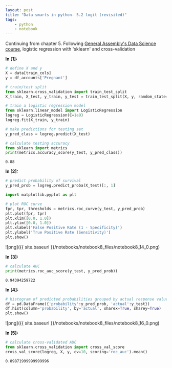 ```yaml
---
layout: post
title: "Data smarts in python- 5.2 logit (revisited)"
tags:
    - python
    - notebook
---
```


Continuing from chapter 5. Following [General Assembly's Data Science course](https://generalassemb.ly/education/data-science/washington-dc/), logistic regression with 'sklearn' and cross-validation

**In [1]:**

```python
# define X and y
X = data[train_cols]
y = df_accounts['Pregnant']

# train/test split
from sklearn.cross_validation import train_test_split
X_train, X_test, y_train, y_test = train_test_split(X, y, random_state=1)

# train a logistic regression model
from sklearn.linear_model import LogisticRegression
logreg = LogisticRegression(C=1e9)
logreg.fit(X_train, y_train)

# make predictions for testing set
y_pred_class = logreg.predict(X_test)

# calculate testing accuracy
from sklearn import metrics
print(metrics.accuracy_score(y_test, y_pred_class))
```

    0.88
    

**In [2]:**

```python
# predict probability of survival
y_pred_prob = logreg.predict_proba(X_test)[:, 1]

import matplotlib.pyplot as plt

# plot ROC curve
fpr, tpr, thresholds = metrics.roc_curve(y_test, y_pred_prob)
plt.plot(fpr, tpr)
plt.xlim([0.0, 1.0])
plt.ylim([0.0, 1.0])
plt.xlabel('False Positive Rate (1 - Specificity)')
plt.ylabel('True Positive Rate (Sensitivity)')
plt.show()
```


![png]({{ site.baseurl }}/notebooks/notebook8_files/notebook8_14_0.png)


**In [3]:**

```python
# calculate AUC
print(metrics.roc_auc_score(y_test, y_pred_prob))
```

    0.94394259722
    

**In [4]:**

```python
# histogram of predicted probabilities grouped by actual response value
df = pd.DataFrame({'probability':y_pred_prob, 'actual':y_test})
df.hist(column='probability', by='actual', sharex=True, sharey=True)
plt.show()
```


![png]({{ site.baseurl }}/notebooks/notebook8_files/notebook8_16_0.png)


**In [5]:**

```python
# calculate cross-validated AUC
from sklearn.cross_validation import cross_val_score
cross_val_score(logreg, X, y, cv=10, scoring='roc_auc').mean()
```




    0.89871999999999996



